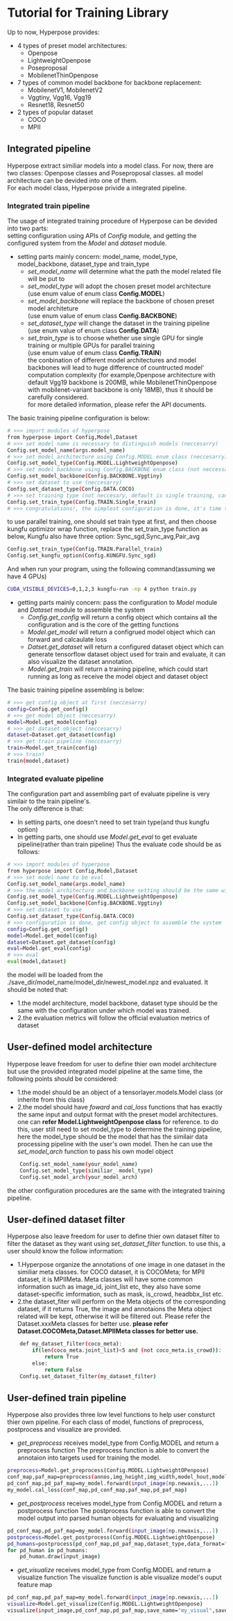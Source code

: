 # Tutorial for Training Library
Up to now, Hyperpose provides:
* 4 types of preset model architectures:
    * Openpose 
    * LightweightOpenpose
    * Poseproposal
    * MobilenetThinOpenpose
* 7 types of common model backbone for backbone replacement:
    * MobilenetV1, MobilenetV2
    * Vggtiny, Vgg16, Vgg19
    * Resnet18, Resnet50
* 2 types of popular dataset
    * COCO
    * MPII

## Integrated pipeline
Hyperpose extract similiar models into a model class. For now, there are two classes: Openpose classes and Poseproposal classes.
all model architecture can be devided into one of them.  
For each model class, Hyperpose privide a integrated pipeline. 
### Integrated train pipeline
The usage of integrated training procedure of Hyperpose can be devided into two parts:  
setting configuration using APIs of *Config* module, and getting the configured system from the *Model* and *dataset* module.
* setting parts mainly concern:  model_name, model_type, model_backbone, dataset_type and train_type
    * *set_model_name* will determine what the path the model related file will be put to
    * *set_model_type* will adopt the chosen preset model architecture  
     (use enum value of enum class **Config.MODEL**)
    * *set_model_backbone* will replace the backbone of chosen preset model architeture  
     (use enum value of enum class **Config.BACKBONE**)
    * *set_dataset_type* will change the dataset in the training pipeline  
     (use enum value of enum class **Config.DATA**)
    * *set_train_type* is to choose whether use single GPU for single training or multiple GPUs for parallel training  
     (use enum value of enum class **Config.TRAIN**)  
the conbination of different model architectures and model backbones will lead to huge difference of countructed model' computation
complexity (for example,Openpose architecture with default Vgg19 backbone is 200MB, while MobilenetThinOpenpose with mobilenet-variant backbone is only 18MB), thus it should be carefully considered.  
    for more detailed information, please refer the API documents. 

The basic training pipeline configuration is below:
```bash
# >>> import modules of hyperpose
from hyperpose import Config,Model,Dataset
# >>> set model name is necessary to distinguish models (neccesarry)
Config.set_model_name(args.model_name)
# >>> set model architecture using Config.MODEL enum class (neccesarry)
Config.set_model_type(Config.MODEL.LightweightOpenpose)
# >>> set model backbone using Config.BACKBONE enum class (not neccessary, each model has its default backbone)
Config.set_model_backbone(Config.BACKBONE.Vggtiny)
# >>> set dataset to use (neccesarry)
Config.set_dataset_type(Config.DATA.COCO)
# >>> set training type (not neccesary, default is single training, can use parallel training)
Config.set_train_type(Config.TRAIN.Single_train)
# >>> congratulations!, the simplest configuration is done, it's time to assemble the model and training pipeline
```
to use parallel training, one should set train type at first, and then choose kungfu optimizor wrap function, replace the set_train_type function as below, Kungfu also have three option: Sync_sgd,Sync_avg,Pair_avg
```bash
Config.set_train_type(Config.TRAIN.Parallel_train)
Config.set_kungfu_option(Config.KUNGFU.Sync_sgd)
```
And when run your program, using the following command(assuming we have 4 GPUs)
```bash
CUDA_VISIBLE_DEVICES=0,1,2,3 kungfu-run -np 4 python train.py
```

* getting parts mainly concern: pass the configuration to *Model* module and *Dataset* module to assemble the system
    * *Config.get_config* will return a config object which contains all the configuration and is the core of the getting functions 
    * *Model.get_model* will return a configrued model object which can forward and calcaulate loss
    * *Datset.get_dataset* will return a configured dataset object which can generate tensorflow dataset object used for train and evaluate, it can also visualize the dataset annotation.
    * *Model.get_train* will return a training pipeline, which could start running as long as receive the model object and dataset object

The basic training pipeline assembling is below:
```bash
# >>> get config object at first (neccesarry)
config=Config.get_config()
# >>> get model object (neccesarry)
model=Model.get_model(config)
# >>> get dataset object (neccesarry)
dataset=Dataset.get_dataset(config)
# >>> get train pipeline (neccesarry)
train=Model.get_train(config)
# >>> train!
train(model,dataset)
```

### Integrated evaluate pipeline
The configuration part and assembling part of evaluate pipeline is very similair to the train pipeline's.  
The only difference is that:
* In setting parts, one doesn't need to set train type(and thus kungfu option)
* In getting parts, one should use *Model.get_eval* to get evaluate pipeline(rather than train pipeline) 
Thus the evaluate code should be as follows:
```bash
# >>> import modules of hyperpose
from hyperpose import Config,Model,Dataset
# >>> set model name to be eval
Config.set_model_name(args.model_name)
# >>> the model architecture and backbone setting should be the same with the training configuration of the model to be evaluated.
Config.set_model_type(Config.MODEL.LightweightOpenpose)
Config.set_model_backbone(Config.BACKBONE.Vggtiny)
# >>> set dataset to use
Config.set_dataset_type(Config.DATA.COCO)
# >>> configuration is done, get config object to assemble the system
config=Config.get_config()
model=Model.get_model(config)
dataset=Dataset.get_dataset(config)
eval=Model.get_eval(config)
# >>> eval
eval(model,dataset)
```
the model will be loaded from the ./save_dir/model_name/model_dir/newest_model.npz and evaluated.
It should be noted that:
* 1.the model architecture, model backbone, dataset type should be the same with the configuration under which model was trained.
* 2.the evaluation metrics will follow the official evaluation metrics of dataset

## User-defined model architecture
Hyperpose leave freedom for user to define thier own model architecture but use the provided integrated model pipeline at the same time, the following points should be considered:
* 1.the model should be an object of a tensorlayer.models.Model class (or inherite from this class)
* 2.the model should have *foward* and *cal_loss* functions that has exactly the same input and output format with the preset model architectures. one can **refer Model.LightweightOpenpose class** for reference.
to do this, user still need to set model_type to determine the training pipeline, here the model_type should be the model that has the similair data processing pipeline with the user's own model. Then he can use the *set_model_arch* function to pass
his own model object
```bash
    Config.set_model_name(your_model_name)
    Config.set_model_type(similiar_ model_type)
    Config.set_model_arch(your_model_arch)
```
the other configuration procedures are the same with the integrated training pipeline.

## User-defined dataset filter
Hyperpose also leave freedom for user to define thier own dataset filter to filter the dataset as they want using *set_dataset_filter* function.
to use this, a user should know the follow information:
* 1.Hyperpose organize the annotations of one image in one dataset in the similiar meta classes.
for COCO dataset, it is COCOMeta; for MPII dataset, it is MPIIMeta.
Meta classes will have some common information such as image_id, joint_list etc,
they also have some dataset-specific imformation, such as mask, is_crowd, headbbx_list etc.
* 2.the dataset_fiter will perform on the Meta objects of the corresponding dataset, if 
it returns True, the image and annotaions the Meta object related will be kept,
otherwise it will be filtered out. Please refer the Dataset.xxxMeta classes for better use.
**please refer Dataset.COCOMeta,Dataset.MPIIMeta classes for better use.**
```bash
    def my_dataset_filter(coco_meta):
        if(len(coco_meta.joint_list)<5 and (not coco_meta.is_crowd)):
            return True
        else:
            return False
    Config.set_dataset_filter(my_dataset_filter)
```

## User-defined train pipeline
Hyperpose also provides three low level functions to help user consturct thier own pipeline. For each class of 
model, functions of preprocess, postprocess and visualize are provided.
* *get_preprocess* receives model_type from Config.MODEL and return a preprocess function
The preprocess function is able to convert the annotaion into targets used for training the model.
```bash
preprocess=Model.get_preprocess(Config.MODEL.LightweightOPenpose)
conf_map,paf_map=preprocess(annos,img_height,img_width,model_hout,model_wout,Config.DATA.COCO,data_format="channels_first")
pd_conf_map,pd_paf_map=my_model.forward(input_image[np.newaxis,...])
my_model.cal_loss(conf_map,pd_conf_map,paf_map,pd_paf_map)
```  

* *get_postprocess* receives model_type from Config.MODEL and return a postprocess function
The postprocess function is able to convert the model output into parsed human objects for evaluating and visualizing
```bash
pd_conf_map,pd_paf_map=my_model.forward(input_image[np.newaxis,...])
postprocess=Model.get_postprocess(Config.MODEL.LightweightOpenpose)
pd_humans=postprocess(pd_conf_map,pd_paf_map,dataset_type,data_format="channels_first")
for pd_human in pd_humans:
    pd_human.draw(input_image)
```  

* *get_visualize* receives model_type from Config.MODEL and return a visualize function
The visualize function is able visualize model's ouput feature map
```bash
pd_conf_map,pd_paf_map=my_model.forward(input_image[np.newaxis,...])
visualize=Model.get_visualize(Config.MODEL.LightweightOpenpose)
visualize(input_image,pd_conf_map,pd_paf_map,save_name="my_visual",save_dir="./vis_dir")
```

